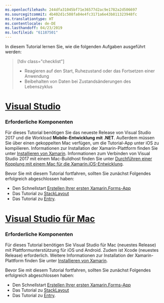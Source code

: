 ```yaml
---
ms.openlocfilehash: 244dfa31045bf71e36577d2ac9e1782a2d506697
ms.sourcegitcommit: 4b402d1c508fa84e4fc3171a6e43b811323948fc
ms.translationtype: HT
ms.contentlocale: de-DE
ms.lasthandoff: 04/23/2019
ms.locfileid: "61187501"
---
```

In diesem Tutorial lernen Sie, wie die folgenden Aufgaben ausgeführt werden:

> [!div class="checklist"]
> - Reagieren auf den Start, Ruhezustand oder das Fortsetzen einer Anwendung
> - Beibehalten von Daten bei Zustandsänderungen des Lebenszyklus

# <a name="visual-studiotabvswin"></a>[Visual Studio](#tab/vswin)

### <a name="prerequisites"></a>Erforderliche Komponenten

Für dieses Tutorial benötigen Sie das neueste Release von Visual Studio 2017 und die Workload **Mobile-Entwicklung mit .NET**. Außerdem müssen Sie über einen gekoppelten Mac verfügen, um die Tutorial-App unter iOS zu kompilieren. Informationen zur Installation der Xamarin-Plattform finden Sie unter [Installieren von Xamarin](~/get-started/installation/index.md). Informationen zum Verbinden von Visual Studio 2017 mit einem Mac-Buildhost finden Sie unter [Durchführen einer Kopplung mit einem Mac für die Xamarin.iOS-Entwicklung](~/ios/get-started/installation/windows/connecting-to-mac/index.md).

Bevor Sie mit diesem Tutorial fortfahren, sollten Sie zunächst Folgendes erfolgreich abgeschlossen haben:

- Den Schnellstart [Erstellen Ihrer ersten Xamarin.Forms-App](~/get-started/first-app/index.md)
- Das Tutorial zu [StackLayout](~/get-started/tutorials/stacklayout/index.yml)
- Das Tutorial zu [Entry](~/get-started/tutorials/entry/index.yml).

# <a name="visual-studio-for-mactabvsmac"></a>[Visual Studio für Mac](#tab/vsmac)

### <a name="prerequisites"></a>Erforderliche Komponenten

Für dieses Tutorial benötigen Sie Visual Studio für Mac (neuestes Release) mit Plattformunterstützung für iOS und Android. Zudem ist Xcode (neuestes Release) erforderlich. Weitere Informationen zur Installation der Xamarin-Plattform finden Sie unter [Installieren von Xamarin](~/get-started/installation/index.md).

Bevor Sie mit diesem Tutorial fortfahren, sollten Sie zunächst Folgendes erfolgreich abgeschlossen haben:

- Den Schnellstart [Erstellen Ihrer ersten Xamarin.Forms-App](~/get-started/first-app/index.md)
- Das Tutorial zu [StackLayout](~/get-started/tutorials/stacklayout/index.yml)
- Das Tutorial zu [Entry](~/get-started/tutorials/entry/index.yml).
